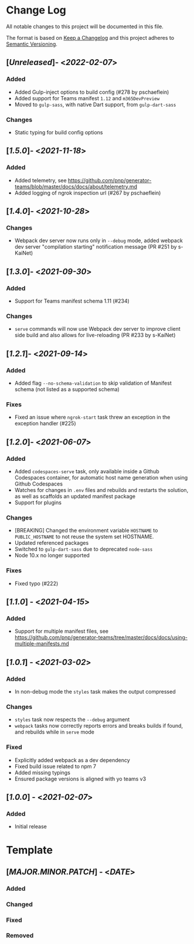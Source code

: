 # Change Log

All notable changes to this project will be documented in this file.

The format is based on [Keep a Changelog](http://keepachangelog.com/)
and this project adheres to [Semantic Versioning](http://semver.org/).

## [*Unreleased*]- <*2022-02-07*>

### Added

* Added Gulp-inject options to build config (#278 by pschaeflein)
* Added support for Teams manifest `1.12` and `m365DevPreview`
* Moved to `gulp-sass`, with native Dart support, from `gulp-dart-sass`

### Changes

* Static typing for build config options

## [*1.5.0*]- <*2021-11-18*>

### Added

* Added telemetry, see https://github.com/pnp/generator-teams/blob/master/docs/docs/about/telemetry.md
* Added logging of ngrok inspection url (#267 by pschaeflein)

## [*1.4.0*]- <*2021-10-28*>

### Changes

* Webpack dev server now runs only in `--debug` mode, added webpack dev server "compilation starting" notification message (PR #251 by s-KaiNet)

## [*1.3.0*]- <*2021-09-30*>

### Added

* Support for Teams manifest schema 1.11 (#234)

### Changes

* `serve` commands will now use Webpack dev server to improve client side build and also allows for live-reloading (PR #233 by s-KaiNet)

## [*1.2.1*]- <*2021-09-14*>

### Added

* Added flag `--no-schema-validation` to skip validation of Manifest schema (not listed as a supported schema)

### Fixes

* Fixed an issue where `ngrok-start` task threw an exception in the exception handler (#225)

## [*1.2.0*]- <*2021-06-07*>

### Added

* Added `codespaces-serve` task, only available inside a Github Codespaces container, for automatic host name generation when using Github Codespaces
* Watches for changes in `.env` files and rebuilds and restarts the solution, as well as scaffolds an updated manifest package
* Support for plugins

### Changes

* [BREAKING] Changed the environment variable `HOSTNAME` to `PUBLIC_HOSTNAME` to not reuse the system set HOSTNAME.
* Updated referenced packages
* Switched to `gulp-dart-sass` due to deprecated `node-sass`
* Node 10.x no longer supported

### Fixes

* Fixed typo (#222)

## [*1.1.0*] - <*2021-04-15*>

### Added

* Support for multiple manifest files, see https://github.com/pnp/generator-teams/tree/master/docs/docs/using-multiple-manifests.md

## [*1.0.1*] - <*2021-03-02*>

### Added

* In non-debug mode the `styles` task makes the output compressed

### Changes

* `styles` task now respects the `--debug` argument
* `webpack` tasks now correctly reports errors and breaks builds if found, and rebuilds while in `serve` mode

### Fixed

* Explicitly added webpack as a dev dependency
* Fixed build issue related to npm 7
* Added missing typings
* Ensured package versions is aligned with yo teams v3

## [*1.0.0*] - <*2021-02-07*>

### Added

* Initial release

# Template
## [*MAJOR.MINOR.PATCH*] - <*DATE*>
### Added
### Changed
### Fixed
### Removed
